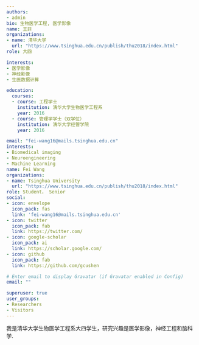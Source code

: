 ```yaml
---
authors:
- admin
bio: 生物医学工程, 医学影像
name: 王菲
organizations:
- name: 清华大学
  url: "https://www.tsinghua.edu.cn/publish/thu2018/index.html"
role: 大四

interests:
- 医学影像
- 神经影像
- 生医数据计算

education:
  courses:
  - course: 工程学士
    institution: 清华大学生物医学工程系
    year: 2016
  - course: 管理学学士（双学位）
    institution: 清华大学经管学院
    year: 2016

email: "fei-wang16@mails.tsinghua.edu.cn"
interests:
- Biomedical imaging
- Neuroengineering
- Machine Learning
name: Fei Wang
organizations:
- name: Tsinghua University
  url: "https://www.tsinghua.edu.cn/publish/thu2018/index.html"
role: Student， Senior
social:
- icon: envelope
  icon_pack: fas
  link: 'fei-wang16@mails.tsinghua.edu.cn'
- icon: twitter
  icon_pack: fab
  link: https://twitter.com/
- icon: google-scholar
  icon_pack: ai
  link: https://scholar.google.com/
- icon: github
  icon_pack: fab
  link: https://github.com/gcushen

# Enter email to display Gravatar (if Gravatar enabled in Config)
email: ""

superuser: true
user_groups:
- Researchers
- Visitors
---
```


我是清华大学生物医学工程系大四学生，研究兴趣是医学影像，神经工程和脑科学.



